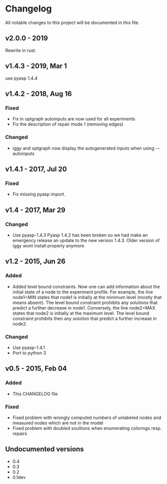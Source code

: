 # Changelog
All notable changes to this project will be documented in this file.

## v2.0.0 - 2019
Rewrite in rust.

## v1.4.3 - 2019, Mar 1
use pyasp 1.4.4

## v1.4.2 - 2018, Aug 16
### Fixed
- Fix in optgraph autoinputs are now used for all experiments
- Fix the description of repair mode 1 (removing edges)
### Changed
- iggy and optgraph now display the autogenerated inputs when using --autoinputs

## v1.4.1 - 2017, Jul 20
### Fixed
- Fix missing pyasp import.

## v1.4 - 2017, Mar 29
### Changed
- Use pyasp-1.4.3
  Pyasp 1.4.2 has been broken so we had make an emergency release an update to the new version 1.4.3.
  Older version of iggy wont install properly anymore.

## v1.2 - 2015, Jun 26
### Added
- Added level bound constraints.
  Now one can add information about the initial state of a node to the experiment profile.
  For example, the line
    node1=MIN
  states that node1 is initially at the minimum level (mostly that means absent).
  The level bound constraint prohibits any solutions that predict a further decrease in node1.
  Conversely, the line
    node2=MAX
  states that node2 is initially at the maximum level.
  The level bound constraint prohibits then any solution that predict a further increase in node2.
 
### Changed
- Use pyasp-1.4.1
- Port to python 3

## v0.5 - 2015, Feb 04
### Added
- This CHANGELOG file

### Fixed
- Fixed problem with wrongly computed numbers of unlabeled nodes and measured nodes which are not in the model
- Fixed problem with doubled soultions when enumerating colorings resp. repairs

## Undocumented versions
- 0.4
- 0.3
- 0.2
- 0.1dev

